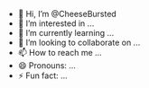 - 👋 Hi, I’m @CheeseBursted
- 👀 I’m interested in ...
- 🌱 I’m currently learning ...
- 💞️ I’m looking to collaborate on ...
- 📫 How to reach me ...
- 😄 Pronouns: ...
- ⚡ Fun fact: ...

<!---
CheeseBursted/CheeseBursted is a ✨ special ✨ repository because its `README.md` (this file) appears on your GitHub profile.
You can click the Preview link to take a look at your changes.
--->
